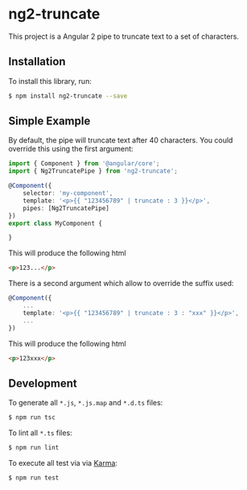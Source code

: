 # ng2-truncate

This project is a Angular 2 pipe to truncate text to a set of characters.

## Installation

To install this library, run:

```bash
$ npm install ng2-truncate --save
```

## Simple Example

By default, the pipe will truncate text after 40 characters. You could override this using the first argument:

```TypeScript
import { Component } from '@angular/core';
import { Ng2TruncatePipe } from 'ng2-truncate';

@Component({
    selector: 'my-component',
    template: '<p>{{ "123456789" | truncate : 3 }}</p>',
    pipes: [Ng2TruncatePipe]
})
export class MyComponent {

}
```

This will produce the following html

```HTML
<p>123...</p>
```

There is a second argument which allow to override the suffix used:

```TypeScript
@Component({
    ...
    template: '<p>{{ "123456789" | truncate : 3 : "xxx" }}</p>',
    ...
})
```

This will produce the following html

```HTML
<p>123xxx</p>
```

## Development

To generate all `*.js`, `*.js.map` and `*.d.ts` files:

```bash
$ npm run tsc
```

To lint all `*.ts` files:

```bash
$ npm run lint
```

To execute all test via via [Karma](https://karma-runner.github.io):

```bash
$ npm run test
```
